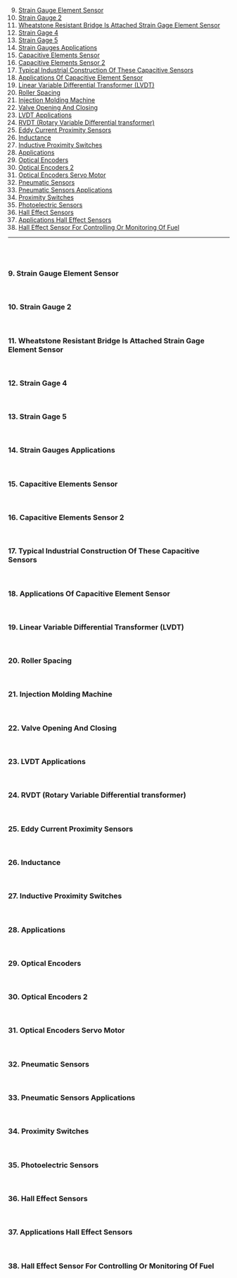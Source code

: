 9. [Strain Gauge Element Sensor](#9)
10. [Strain Gauge 2](#10)
11. [Wheatstone Resistant Bridge Is Attached Strain Gage Element Sensor](#11)
12. [Strain Gage 4](#12)
13. [Strain Gage 5](#13)
14. [Strain Gauges Applications](#14)
15. [Capacitive Elements Sensor](#15)
16. [Capacitive Elements Sensor 2](#16)
17. [Typical Industrial Construction Of These Capacitive Sensors](#17)
18. [Applications Of Capacitive Element Sensor](#18)
19. [Linear Variable Differential Transformer (LVDT)](#19)
20. [Roller Spacing](#20)
21. [Injection Molding Machine](#21)
22. [Valve Opening And Closing](#22)
23. [LVDT Applications](#23)
24. [RVDT (Rotary Variable Differential transformer)](#24)
25. [Eddy Current Proximity Sensors](#25)
26. [Inductance](#26)
27. [Inductive Proximity Switches](#27)
28. [Applications](#28)
29. [Optical Encoders](#29)
30. [Optical Encoders 2](#30)
31. [Optical Encoders Servo Motor](#31)
32. [Pneumatic Sensors](#32)
33. [Pneumatic Sensors Applications](#33)
34. [Proximity Switches](#34)
35. [Photoelectric Sensors](#35)
36. [Hall Effect Sensors](#36)
37. [Applications Hall Effect Sensors](#37)
38. [Hall Effect Sensor For Controlling Or Monitoring Of Fuel](#38)

---

<br>
<br>

### 9. Strain Gauge Element Sensor<a id='9'></a>

<br>

### 10. Strain Gauge 2<a id='10'></a>

<br>

### 11. Wheatstone Resistant Bridge Is Attached Strain Gage Element Sensor<a id='11'></a>

<br>

### 12. Strain Gage 4<a id='12'></a>

<br>

### 13. Strain Gage 5<a id='13'></a>

<br>

### 14. Strain Gauges Applications<a id='14'></a>

<br>

### 15. Capacitive Elements Sensor<a id='15'></a>

<br>

### 16. Capacitive Elements Sensor 2<a id='16'></a>

<br>

### 17. Typical Industrial Construction Of These Capacitive Sensors<a id='17'></a>

<br>

### 18. Applications Of Capacitive Element Sensor<a id='18'></a>

<br>

### 19. Linear Variable Differential Transformer (LVDT)<a id='19'></a>

<br>

### 20. Roller Spacing<a id='20'></a>

<br>

### 21. Injection Molding Machine<a id='21'></a>

<br>

### 22. Valve Opening And Closing<a id='22'></a>

<br>

### 23. LVDT Applications<a id='23'></a>

<br>

### 24. RVDT (Rotary Variable Differential transformer)<a id='24'></a>

<br>

### 25. Eddy Current Proximity Sensors<a id='25'></a>

<br>

### 26. Inductance<a id='26'></a>

<br>

### 27. Inductive Proximity Switches<a id='27'></a>

<br>

### 28. Applications<a id='28'></a>

<br>

### 29. Optical Encoders<a id='29'></a>

<br>

### 30. Optical Encoders 2<a id='30'></a>

<br>

### 31. Optical Encoders Servo Motor<a id='31'></a>

<br>

### 32. Pneumatic Sensors<a id='32'></a>

<br>

### 33. Pneumatic Sensors Applications<a id='33'></a>

<br>

### 34. Proximity Switches<a id='34'></a>

<br>

### 35. Photoelectric Sensors<a id='35'></a>

<br>

### 36. Hall Effect Sensors<a id='36'></a>

<br>

### 37. Applications Hall Effect Sensors<a id='37'></a>

<br>

### 38. Hall Effect Sensor For Controlling Or Monitoring Of Fuel<a id='38'></a>

<br>
